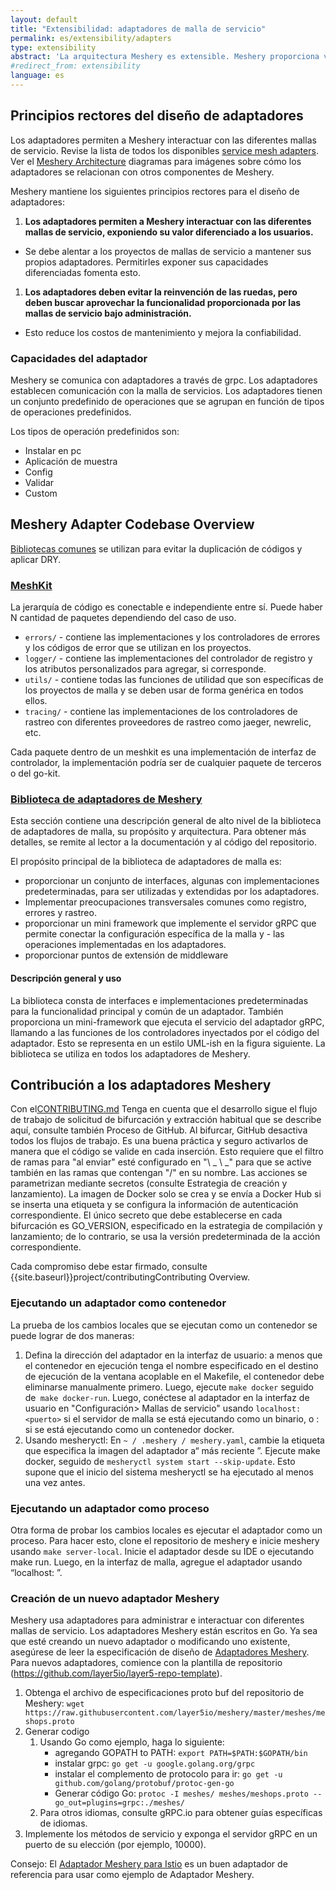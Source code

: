 ```yaml
---
layout: default
title: "Extensibilidad: adaptadores de malla de servicio"
permalink: es/extensibility/adapters
type: extensibility
abstract: 'La arquitectura Meshery es extensible. Meshery proporciona varios puntos de extensión para trabajar con diferentes mallas de servicio a través de <a href="extensibility#adapters">adaptadores</a>, <a href="extensibility#load-generators"> generadores de carga</a> and <a href="extensibility#providers">providers</a>.'
#redirect_from: extensibility
language: es
---
```


## Principios rectores del diseño de adaptadores

Los adaptadores permiten a Meshery interactuar con las diferentes mallas de servicio. Revise la lista de todos los disponibles [service mesh adapters](service-meshes/adapters). Ver el [Meshery Architecture](architecture) diagramas para imágenes sobre cómo los adaptadores se relacionan con otros componentes de Meshery.

Meshery mantiene los siguientes principios rectores para el diseño de adaptadores:

1. **Los adaptadores permiten a Meshery interactuar con las diferentes mallas de servicio, exponiendo su valor diferenciado a los usuarios.**

- Se debe alentar a los proyectos de mallas de servicio a mantener sus propios adaptadores. Permitirles exponer sus capacidades diferenciadas fomenta esto.

1. **Los adaptadores deben evitar la reinvención de las ruedas, pero deben buscar aprovechar la funcionalidad proporcionada por las mallas de servicio bajo administración.**

- Esto reduce los costos de mantenimiento y mejora la confiabilidad.

### Capacidades del adaptador

Meshery se comunica con adaptadores a través de grpc. Los adaptadores establecen comunicación con la malla de servicios. Los adaptadores tienen un conjunto predefinido de operaciones que se agrupan en función de tipos de operaciones predefinidos.

Los tipos de operación predefinidos son:

- Instalar en pc
- Aplicación de muestra
- Config
- Validar
- Custom

## Meshery Adapter Codebase Overview

[Bibliotecas comunes](https://docs.google.com/presentation/d/1uQU7e_evJ8IMIzlLoBi3jQSRvpKsl_-K1COVGjJVs30/edit#) se utilizan para evitar la duplicación de códigos y aplicar DRY.

### [MeshKit](https://github.com/layer5io/meshkit)

La jerarquía de código es conectable e independiente entre sí. Puede haber N cantidad de paquetes dependiendo del caso de uso.

- `errors/` - contiene las implementaciones y los controladores de errores y los códigos de error que se utilizan en los proyectos.
- `logger/` - contiene las implementaciones del controlador de registro y los atributos personalizados para agregar, si corresponde.
- `utils/` - contiene todas las funciones de utilidad que son específicas de los proyectos de malla y se deben usar de forma genérica en todos ellos.
- `tracing/` - contiene las implementaciones de los controladores de rastreo con diferentes proveedores de rastreo como jaeger, newrelic, etc.

Cada paquete dentro de un meshkit es una implementación de interfaz de controlador, la implementación podría ser de cualquier paquete de terceros o del go-kit.

### [Biblioteca de adaptadores de Meshery](https://github.com/meshery/meshery-adapter-library)

Esta sección contiene una descripción general de alto nivel de la biblioteca de adaptadores de malla, su propósito y arquitectura. Para obtener más detalles, se remite al lector a la documentación y al código del repositorio.

El propósito principal de la biblioteca de adaptadores de malla es:

- proporcionar un conjunto de interfaces, algunas con implementaciones predeterminadas, para ser utilizadas y extendidas por los adaptadores.
- Implementar preocupaciones transversales comunes como registro, errores y rastreo.
- proporcionar un mini framework que implemente el servidor gRPC que permite conectar la configuración específica de la malla y - las operaciones implementadas en los adaptadores.
- proporcionar puntos de extensión de middleware

#### Descripción general y uso

La biblioteca consta de interfaces e implementaciones predeterminadas para la funcionalidad principal y común de un adaptador. También proporciona un mini-framework que ejecuta el servicio del adaptador gRPC, llamando a las funciones de los controladores inyectados por el código del adaptador. Esto se representa en un estilo UML-ish en la figura siguiente. La biblioteca se utiliza en todos los adaptadores de Meshery.

## Contribución a los adaptadores Meshery

Con el[CONTRIBUTING.md](https://github.com/layer5io/meshery/blob/master/CONTRIBUTING.md#adapter) Tenga en cuenta que el desarrollo sigue el flujo de trabajo de solicitud de bifurcación y extracción habitual que se describe aquí, consulte también Proceso de GitHub. Al bifurcar, GitHub desactiva todos los flujos de trabajo. Es una buena práctica y seguro activarlos de manera que el código se valide en cada inserción. Esto requiere que el filtro de ramas para "al enviar" esté configurado en "\ _ \ _" para que se active también en las ramas que contengan "/" en su nombre. Las acciones se parametrizan mediante secretos (consulte Estrategia de creación y lanzamiento). La imagen de Docker solo se crea y se envía a Docker Hub si se inserta una etiqueta y se configura la información de autenticación correspondiente. El único secreto que debe establecerse en cada bifurcación es GO_VERSION, especificado en la estrategia de compilación y lanzamiento; de lo contrario, se usa la versión predeterminada de la acción correspondiente.

Cada compromiso debe estar firmado, consulte {{site.baseurl}}project/contributingContributing Overview.

### Ejecutando un adaptador como contenedor

La prueba de los cambios locales que se ejecutan como un contenedor se puede lograr de dos maneras:

1. Defina la dirección del adaptador en la interfaz de usuario: a menos que el contenedor en ejecución tenga el nombre especificado en el destino de ejecución de la ventana acoplable en el Makefile, el contenedor debe eliminarse manualmente primero. Luego, ejecute `make docker` seguido de` make docker-run`. Luego, conéctese al adaptador en la interfaz de usuario en "Configuración> Mallas de servicio" usando `localhost: <puerto>` si el servidor de malla se está ejecutando como un binario, o <docker IP address>:<port> si se está ejecutando como un contenedor docker.
1. Usando mesheryctl: En `~ / .meshery / meshery.yaml`, cambie la etiqueta que especifica la imagen del adaptador a“ más reciente ”. Ejecute make docker, seguido de `mesheryctl system start --skip-update`. Esto supone que el inicio del sistema mesheryctl se ha ejecutado al menos una vez antes.

### Ejecutando un adaptador como proceso

Otra forma de probar los cambios locales es ejecutar el adaptador como un proceso. Para hacer esto, clone el repositorio de meshery e inicie meshery usando `make server-local`. Inicie el adaptador desde su IDE o ejecutando make run. Luego, en la interfaz de malla, agregue el adaptador usando “localhost: <PORT>”.

### Creación de un nuevo adaptador Meshery

Meshery usa adaptadores para administrar e interactuar con diferentes mallas de servicio. Los adaptadores Meshery están escritos en Go. Ya sea que esté creando un nuevo adaptador o modificando uno existente, asegúrese de leer la especificación de diseño de [Adaptadores Meshery](https://docs.google.com/document/d/1b8JAMzr3Rntu7CudRaYv6r6ccACJONAB5t7ISCaPNuA/edit#). Para nuevos adaptadores, comience con la plantilla de repositorio (https://github.com/layer5io/layer5-repo-template).

1. Obtenga el archivo de especificaciones proto buf del repositorio de Meshery:
   `wget https://raw.githubusercontent.com/layer5io/meshery/master/meshes/meshops.proto`
1. Generar codigo
   1. Usando Go como ejemplo, haga lo siguiente:
      - agregando GOPATH to PATH: `export PATH=$PATH:$GOPATH/bin`
      - instalar grpc: `go get -u google.golang.org/grpc`
      - instalar el complemento de protocolo para ir: `go get -u github.com/golang/protobuf/protoc-gen-go`
      - Generar código Go: `protoc -I meshes/ meshes/meshops.proto --go_out=plugins=grpc:./meshes/`
   1. Para otros idiomas, consulte gRPC.io para obtener guías específicas de idiomas.
1. Implemente los métodos de servicio y exponga el servidor gRPC en un puerto de su elección (por ejemplo, 10000).

Consejo: El [Adaptador Meshery para Istio](https://github.com/layer5io/meshery-istio) es un buen adaptador de referencia para usar como ejemplo de Adaptador Meshery.
